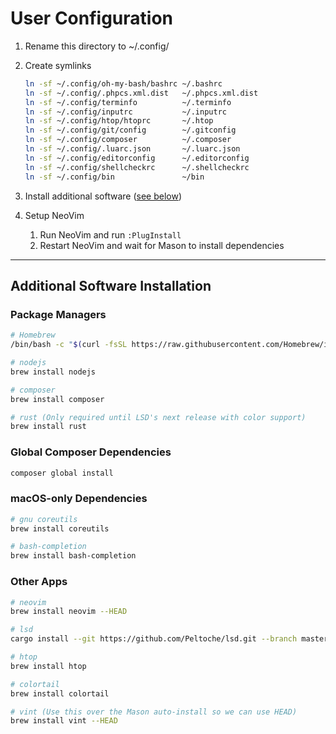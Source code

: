# User Configuration

1. Rename this directory to ~/.config/
1. Create symlinks

   ```bash
   ln -sf ~/.config/oh-my-bash/bashrc ~/.bashrc
   ln -sf ~/.config/.phpcs.xml.dist   ~/.phpcs.xml.dist
   ln -sf ~/.config/terminfo          ~/.terminfo
   ln -sf ~/.config/inputrc           ~/.inputrc
   ln -sf ~/.config/htop/htoprc       ~/.htop
   ln -sf ~/.config/git/config        ~/.gitconfig
   ln -sf ~/.config/composer          ~/.composer
   ln -sf ~/.config/.luarc.json       ~/.luarc.json
   ln -sf ~/.config/editorconfig      ~/.editorconfig
   ln -sf ~/.config/shellcheckrc      ~/.shellcheckrc
   ln -sf ~/.config/bin               ~/bin
   ```

1. Install additional software ([see below](#additional-software-installation))
1. Setup NeoVim
    1. Run NeoVim and run `:PlugInstall`
    1. Restart NeoVim and wait for Mason to install dependencies

---

## Additional Software Installation

### Package Managers

```bash
# Homebrew
/bin/bash -c "$(curl -fsSL https://raw.githubusercontent.com/Homebrew/install/HEAD/install.sh)"

# nodejs
brew install nodejs

# composer
brew install composer

# rust (Only required until LSD's next release with color support)
brew install rust
```

### Global Composer Dependencies

```bash
composer global install
```

### macOS-only Dependencies

```bash
# gnu coreutils
brew install coreutils

# bash-completion
brew install bash-completion
```

### Other Apps

```bash
# neovim
brew install neovim --HEAD

# lsd
cargo install --git https://github.com/Peltoche/lsd.git --branch master

# htop
brew install htop

# colortail
brew install colortail

# vint (Use this over the Mason auto-install so we can use HEAD)
brew install vint --HEAD
```
